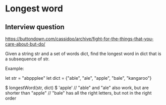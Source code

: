 # Longest word

## Interview question

https://buttondown.com/cassidoo/archive/fight-for-the-things-that-you-care-about-but-do/

Given a string str and a set of words dict, find the longest word in dict that is a subsequence of str.

Example:

let str = "abppplee"
let dict = {"able", "ale", "apple", "bale", "kangaroo"}

$ longestWord(str, dict)
$ 'apple'
// "able" and "ale" also work, but are shorter than "apple"
// "bale" has all the right letters, but not in the right order
